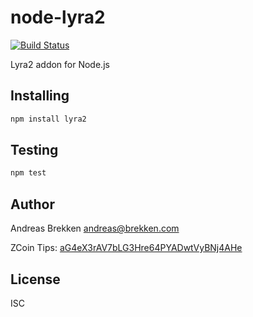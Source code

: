 # node-lyra2

[![Build Status](https://travis-ci.org/abrkn/node-lyra2.svg?branch=master)](https://travis-ci.org/abrkn/node-lyra2)

Lyra2 addon for Node.js

## Installing

```bash
npm install lyra2
```

## Testing

```bash
npm test
```

## Author

Andreas Brekken <andreas@brekken.com>

ZCoin Tips: [aG4eX3rAV7bLG3Hre64PYADwtVyBNj4AHe](https://zcoin.rocks/address/aG4eX3rAV7bLG3Hre64PYADwtVyBNj4AHe)

## License

ISC
